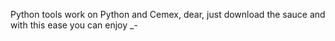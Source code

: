 Python tools work on Python and Cemex, dear, just download the sauce and with this ease you can enjoy _-  
